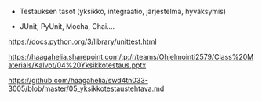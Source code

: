 * Testauksen tasot (yksikkö, integraatio, järjestelmä, hyväksymis)

* JUnit, PyUnit, Mocha, Chai....

https://docs.python.org/3/library/unittest.html

https://haagahelia.sharepoint.com/:p:/r/teams/Ohjelmointi2579/Class%20Materials/Kalvot/04%20Yksikkotestaus.pptx

https://github.com/haagahelia/swd4tn033-3005/blob/master/05_yksikkotestaustehtava.md